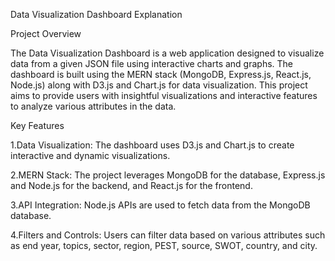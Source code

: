 Data Visualization Dashboard Explanation





Project Overview





The Data Visualization Dashboard is a web application designed to visualize data from a given JSON file using interactive charts and graphs. The dashboard is built using the MERN stack (MongoDB, Express.js, React.js, Node.js) along with D3.js and Chart.js for data visualization. This project aims to provide users with insightful visualizations and interactive features to analyze various attributes in the data.





Key Features


1.Data Visualization: The dashboard uses D3.js and Chart.js to create interactive and dynamic visualizations.


2.MERN Stack: The project leverages MongoDB for the database, Express.js and Node.js for the backend, and React.js for the frontend.


3.API Integration: Node.js APIs are used to fetch data from the MongoDB database.


4.Filters and Controls: Users can filter data based on various attributes such as end year, topics, sector, region, PEST, source, SWOT, country, and city.
